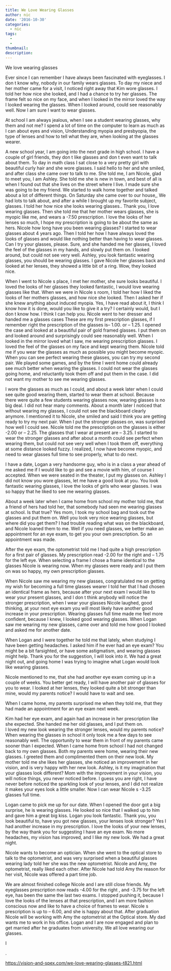 ```yaml
---
title: We Love Wearing Glasses
author: nic
date: '2016-10-30'
categories:
  - nic
tags:
  - 
  - 
thumbnail: 
description: 
---
```


We love wearing glasses




Ever since I can remember I have always been fascinated with eyeglasses.
I don t know why, nobody in our family wears glasses.
To day my niece and her mother came for a visit,
I noticed right away that Kim wore glasses.
I told her how nice she looked, and I had a chance to try her glasses.
The frame felt so nice on my face, and when I looked in the mirror loved the way I looked wearing the glasses.
When I looked around, could see reasonably well.
Now I am sure I want to wear glasses.

At school I am always jealous, when I see a student wearing glasses, why them and not me?
I spend a lot of time on the computer to learn as much as I can about eyes and vision,
Understanding myopia and presbyopia, the type of lenses and how to tell what they are, when looking at the glasses wearer.

A new school year, I am going into the next grade in high school.
I have a couple of girl friends, they don t like glasses and don t even want to talk about them.
To day in math class I sat close to a very pretty girl with beautiful curly hair and she wore glasses.
I said hello to her and she smiled, and after class she came over to talk to me.
She told me, I am Nicole, glad to meet you, I am Ashley.
She told me she is new in town, and best of all is when I found out that she lives on the street where I live.
I made sure she was going to be my friend.
We started to walk home together and talked about a lot of different things.
On Saturday she came over to our house,,
We had lots to talk about, and after a while I brought up my favorite subject, glasses.
I told her how nice she looks wearing glasses..
Thank you, I love wearing glasses.
Then she told me that her mother wears glasses, she is myopic like me, and wears a -7.50 prescription.
I love the looks of her lenses so much, I hope my prescription is going to be about the same as hers.
Nicole how long have you been wearing glasses?
I started to wear glasses about 4 years ago.
Then I told her how I have always loved the looks of glasses and would like nothing better than having to wear glasses.
Can I try your glasses, please.
Sure, and she handed me her glasses,
I loved the feel of the glasses in my hands, and slowly put them on.
I looked around, but could not see very well.
Ashley, you look fantastic wearing glasses, you should be wearing glasses.
I gave Nicole her glasses back and looked at her lenses, they showed a little bit of a ring. 
Wow, they looked nice.

When I went to Nicole s place, I met her mother, she sure looks beautiful.
I loved the looks of her glasses they looked fantastic, I would love wearing glasses like that.
When we were in Nicole s room, I told her how I liked the looks of her mothers glasses, and how nice she looked. 
Then I asked her if she knew anything about induced myopia.
Yes, I have read about it, I think I know how it is done, would you like to give it a try?
I certainly would, but I don t know how.
I think I can help you.
Nicole went to her dresser and handed me a glasses cases
These are my first prescription glasses, if I remember right the prescription of the glasses is– 1.00.      or – 1.25.
I opened the case and looked at a beautiful pair of gold framed glasses.
I put them on and looked around and surprisingly could see reasonably well.
When I looked in the mirror loved what I saw, me wearing prescription glasses.
I loved the feel of the glasses on my face and kept wearing them.
Nicole told me if you wear the glasses as much as possible you might become myopic.
When you can see perfect wearing these glasses, you can try my second pair.
We played some games, and by the time I went home could already see much better when wearing the glasses.
I could not wear the glasses going home, and reluctantly took them off and put them in the case.
I did not want my mother to see me wearing glasses.


I wore the glasses as much as I could, and about a week later when I could see quite good wearing them, started to wear them at school. 
Because there were quite a few students wearing glasses now, wearing glasses is no big deal. 
I did not hear many comments.
About a month later I noticed that without wearing my glasses, I could not see the blackboard clearly anymore.
I mentioned it to Nicole, she smiled and said I think you are getting ready to try my next pair. 
When I put the stronger glasses on, was surprised how well I could see.
Nicole told me the prescription on the glasses is either -2.00 or – 2.25.
The glasses that I wear at present are – 3.25.
I started to wear the stronger glasses and after about a month could see perfect when wearing them, but could not see very well when I took them off, everything at some distance looked fuzzy.
I realized, I now have become myopic, and need to wear glasses full time to see properly, what to do next.

I have a date, Logan a very handsome guy, who is in a class a year ahead of me asked me if I would like to go and see a movie with him, of course I accepted.
When we were seated in the theater, I put my glasses on. 
Ashley I did not know you wore glasses, let me have a good look at you.
You look fantastic wearing glasses, I love the looks of girls who wear glasses.
I was so happy that he liked to see me wearing glasses.

About a week later when I came home from school my mother told me, that a friend of hers had told her, that somebody had seen me wearing glasses at school.
Is that true?
Yes mom, I took my school bag and took out the glasses and put them on.
Well you look very nice wearing glasses, but where did you get them?
I had trouble reading what was on the blackboard, and Nicole loaned them to me.
Well if you need glasses, we better make an appointment for an eye exam, to get you your own prescription.
So an appointment was made.

After the eye exam, the optometrist told me I had quite a high prescription for a first pair of glasses.
My prescription read -2.00 for the right and – 1.75 for the left eye.
When selecting a frame I chose a frame identical to the glasses Nicole is wearing now.
When my glasses were ready and I put them on was so happy, my own prescription glasses.


When Nicole saw me wearing my new glasses, congratulated me on getting my wish for becoming a full time glasses wearer
I told her that I had chosen an identical frame as hers, because after your next exam I would like to wear your present glasses, and I don t think anybody will notice the stronger prescription, when I wear your glasses
Nicole laughed, good thinking, at your next eye exam you will most likely have another good increase in your prescription.
Wearing glasses full time made me feel more confident, because I knew, I looked good wearing glasses.
When Logan saw me wearing my new glasses, came over and told me how good I looked and asked me for another date.

When Logan and I were together he told me that lately, when studying I have been getting headaches.
I asked him if he ever had an eye exam?
You might be a bit farsighted, or have some astigmatism, and wearing glasses might help.
Thank you for the suggestion, I will look into it.
We had a great night out, and going home I was trying to imagine what Logan would look like wearing glasses.


Nicole mentioned to me, that she had another eye exam coming up in a couple of weeks.
You better get ready, I will have another pair of glasses for you to wear.
I looked at her lenses, they looked quite a bit stronger than mine, would my parents notice?
I would have to wait and see.

When I came home, my parents surprised me when they told me, that they had made an appointment for an eye exam next week.

Kim had her eye exam, and again had an increase in her prescription like she expected.
She handed me her old glasses, and I put them on.  
I loved my new look wearing the stronger lenses, would my parents notice?
When wearing the glasses in school it only took me a few days to see reasonably well.
The opportunity to wear them in front of my parents came sooner than I expected.
When I came home from school I had not changed back to my own glasses.
Both my parents were home, wearing their new glasses.
I greeted them and complimented them on their new look.
My mother told me she likes her glasses, she noticed an improvement in her vision, and is very happy with her new look.
Ashley, is it my imagination that your glasses look different?
Mom with the improvement in your vision, you will notice things, you never noticed before.
I guess you are right, I have never before noticed the sparkling look of your lenses, 
and I did not realize it makes your eyes look a little smaller.
Now I can wear Nicole s  -3.25 glasses full time.

Logan came to pick me up for our date.
When I opened the door got a big surprise, he is wearing glasses.
He looked so nice that I walked up to him and gave him a great big kiss.
Logan you look fantastic.
Thank you, you look beautiful to, have you got new glasses, your lenses look stronger?
Yes I had another increase in my prescription.
I love the looks of your new lenses, by the way thank you for suggesting I have an eye exam.
No more headaches, my vision has improved, and I like my new look.
We had a great night.

Nicole wants to become an optician.
When she went to the optical store to talk to the optometrist, and was very surprised when a beautiful glasses wearing lady told her she was the new optometrist.
Nicole and Amy, the optometrist, really liked each other.
After Nicole had told Amy the reason for her visit, Nicole was offered a part time job.

We are almost finished college Nicole and I are still close friends.
My eyeglasses prescription now reads -4.00 for the right , and -3.75 for the left eye, has been the same the last two exams.
I stopped pushing it, because I love the looks of the lenses at that prescription, and I am more fashion conscious now and like to have a choice of frames to wear.
Nicole s prescription is up to – 6.00, and she is happy about that.
After graduation Nicole will be working with Amy the optometrist at the Optical store.
My dad wants me to work in his office.
Logan and I are now engaged and plan to get married after he graduates from university.
We all love wearing our glasses.

I




















.

https://vision-and-spex.com/we-love-wearing-glasses-t821.html
